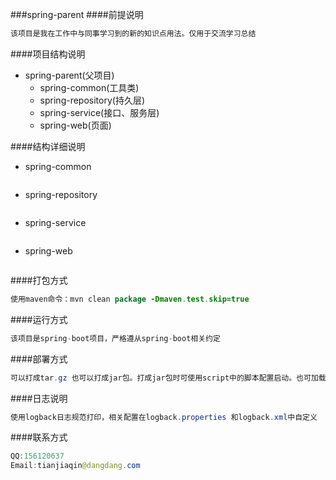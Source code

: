 ###spring-parent
####前提说明
```java
该项目是我在工作中与同事学习到的新的知识点用法。仅用于交流学习总结
```
####项目结构说明
- spring-parent(父项目)
    - spring-common(工具类)
    - spring-repository(持久层)
    - spring-service(接口、服务层)
    - spring-web(页面)
    
####结构详细说明
- spring-common
```java

```
- spring-repository
```java

```
- spring-service
```java

```

- spring-web
```java

```
####打包方式
```java
使用maven命令：mvn clean package -Dmaven.test.skip=true
```

####运行方式
```java
该项目是spring-boot项目，严格遵从spring-boot相关约定
```
####部署方式
```java
可以打成tar.gz 也可以打成jar包。打成jar包时可使用script中的脚本配置启动。也可加载外部配置properties文件
```
####日志说明
```java
使用logback日志规范打印，相关配置在logback.properties 和logback.xml中自定义
```
####联系方式
```java
QQ:156120637
Email:tianjiaqin@dangdang.com
```    
